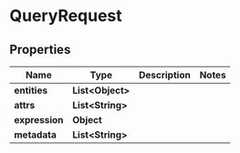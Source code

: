 

# QueryRequest


## Properties

| Name | Type | Description | Notes |
|------------ | ------------- | ------------- | -------------|
|**entities** | **List&lt;Object&gt;** |  |  |
|**attrs** | **List&lt;String&gt;** |  |  |
|**expression** | **Object** |  |  |
|**metadata** | **List&lt;String&gt;** |  |  |



